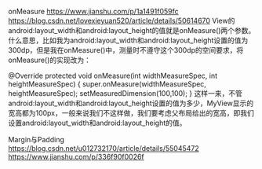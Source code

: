 onMeasure
<https://www.jianshu.com/p/1a1491f059fc>
<https://blog.csdn.net/lovexieyuan520/article/details/50614670>
View的android:layout_width和android:layout_height的值就是onMeasure()两个参数。什么意思，比如我为android:layout_width和android:layout_height设置的值为300dp，但是我在onMeasure()中，测量时不遵守这个300dp的空间要求，将onMeasure()的实现改为：

@Override
protected void onMeasure(int widthMeasureSpec, int heightMeasureSpec) {
super.onMeasure(widthMeasureSpec, heightMeasureSpec);
setMeasuredDimension(100,100);
}
这样一来，不管android:layout_width和android:layout_height设置的值为多少，MyView显示的宽高都为100px，一般来说我们不这样做，我们要考虑父布局给出的宽高，即我们设置android:layout_width和android:layout_height的值。

Margin与Padding
<https://blog.csdn.net/u012732170/article/details/55045472>
<https://www.jianshu.com/p/336f90f0026f>

